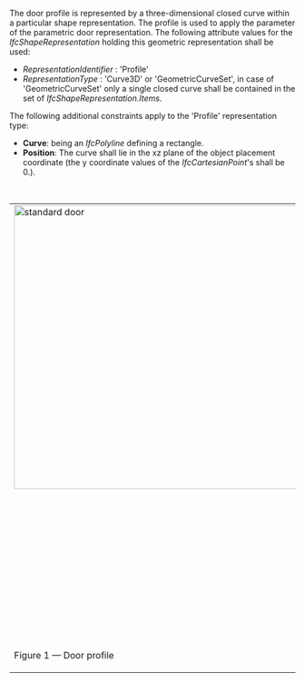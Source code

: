 The door profile is represented by a three-dimensional closed curve within a particular shape representation. The profile is used to apply the parameter of the parametric door representation. The following attribute values for the _IfcShapeRepresentation_ holding this geometric representation shall be used:

* _RepresentationIdentifier_ : 'Profile'
* _RepresentationType_ : 'Curve3D' or 'GeometricCurveSet', in case of 'GeometricCurveSet' only a single closed curve shall be contained in the set of _IfcShapeRepresentation.Items_.

The following additional constraints apply to the 'Profile' representation type:

* **Curve**: being an _IfcPolyline_ defining a rectangle.
* **Position**: The curve shall lie in the xz plane of the object placement coordinate (the y coordinate values of the _IfcCartesianPoint_'s shall be 0.).

&nbsp;

<table summary="">
 
<tr valign="top">

  <td><img src="../../../figures/ifcdoorstandardcase-01.png" alt="standard door" border="0" width="500" height="500"></td>

  <td>
<blockquote class="example">EXAMPLE&nbsp; Figure 1 illustrates applying the door lining parameters to the
door profile shape representation. The profile defines the outer
boundary to which the door lining parameters relate as:</blockquote>
   <blockquote>
<ul>

    <li class="small"><em>IfcDoorLiningProperties.LiningDepth</em> starting at distance
defined by <em>LiningOffset</em> going into the positive y
direction.</li>

    <li class="small"><em>IfcDoorLiningProperties.LiningThickness</em> offset into the
inner side of the rectangle.</li>
    <li class="small"><em>IfcDoorLiningProperties.LiningOffset</em> distance along the
positive y direction to where the <em>LiningDepth</em> applies.</li>
    
<li class="small"><em>IfcDoorLiningProperties.ThresholdThickness</em> starting at
the bottom edge of the rectangle into the inner side of the
rectangle</li>

    <li class="small"><em>IfcDoorLiningProperties.ThresholdDepth</em> starting at
distance defined by <em>LiningOffset</em> going into the positive y
direction.</li>
  
    <li class="small"><em>IfcDoorLiningProperties.TransomOffset</em> starting at the 
bottom edge of the rectangle (along local x axis) into the inner
side of the rectangle, distance provided as percentage of overall
height. Distance to the centre line of the transom.</li>
   
</ul></blockquote>
  
</td>

 </tr>

 <tr valign="top">
  
<td>
<p class="figure">Figure 1 &mdash; Door profile</p>
</td>
  
<td>&nbsp;</td>

 </tr>

</table>